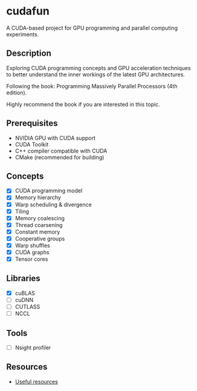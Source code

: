 # cudafun

A CUDA-based project for GPU programming and parallel computing experiments.

## Description

Exploring CUDA programming concepts and GPU acceleration techniques to better understand the inner workings of the latest GPU architectures.

Following the book: Programming Massively Parallel Processors (4th edition).

Highly recommend the book if you are interested in this topic.

## Prerequisites

- NVIDIA GPU with CUDA support
- CUDA Toolkit
- C++ compiler compatible with CUDA
- CMake (recommended for building)

## Concepts
- [x] CUDA programming model
- [x] Memory hierarchy
- [x] Warp scheduling & divergence
- [x] Tiling
- [x] Memory coalescing
- [x] Thread coarsening
- [x] Constant memory
- [x] Cooperative groups
- [x] Warp shuffles
- [x] CUDA graphs
- [x] Tensor cores

## Libraries
- [x] cuBLAS
- [ ] cuDNN
- [ ] CUTLASS
- [ ] NCCL

## Tools
- [ ] Nsight profiler

## Resources
- [Useful resources](resources/README.md)